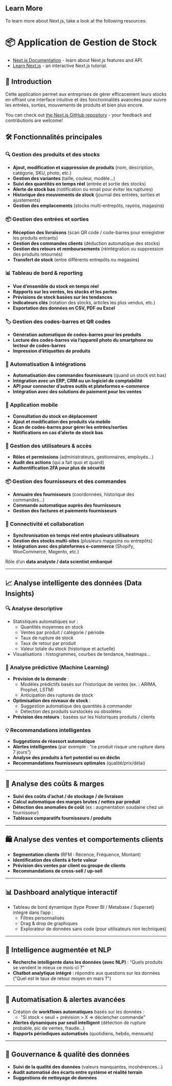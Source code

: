
## Learn More

To learn more about Next.js, take a look at the following resources:
# 📦 Application de Gestion de Stock

- [Next.js Documentation](https://nextjs.org/docs) - learn about Next.js features and API.
- [Learn Next.js](https://nextjs.org/learn) - an interactive Next.js tutorial.
## 🚀 Introduction
Cette application permet aux entreprises de gérer efficacement leurs stocks en offrant une interface intuitive et des fonctionnalités avancées pour suivre les entrées, sorties, mouvements de produits et bien plus encore.

You can check out [the Next.js GitHub repository](https://github.com/vercel/next.js) - your feedback and contributions are welcome!
## 🛠 Fonctionnalités principales

### 🔍 Gestion des produits et des stocks
- **Ajout, modification et suppression de produits** (nom, description, catégorie, SKU, photo, etc.)
- **Gestion des variantes** (taille, couleur, modèle…)
- **Suivi des quantités en temps réel** (entrée et sortie des stocks)
- **Alerte de stock bas** (notification ou email pour éviter les ruptures)
- **Historique des mouvements de stock** (journal des entrées, sorties et ajustements)
- **Gestion des emplacements** (stocks multi-entrepôts, rayons, magasins)


### 📦 Gestion des entrées et sorties
- **Réception des livraisons** (scan QR code / code-barres pour enregistrer les produits entrants)
- **Gestion des commandes clients** (déduction automatique des stocks)
- **Gestion des retours et remboursements** (réintégration ou suppression des produits retournés)
- **Transfert de stock** (entre différents entrepôts ou magasins)


### 📊 Tableau de bord & reporting
- **Vue d’ensemble du stock en temps réel**
- **Rapports sur les ventes, les stocks et les pertes**
- **Prévisions de stock basées sur les tendances**
- **Indicateurs clés** (rotation des stocks, articles les plus vendus, etc.)
- **Exportation des données en CSV, PDF ou Excel**

### 🏷 Gestion des codes-barres et QR codes
- **Génération automatique de codes-barres pour les produits**
- **Lecture des codes-barres via l’appareil photo du smartphone ou lecteur de codes-barres**
- **Impression d’étiquettes de produits**

### 🚀 Automatisation & intégrations
- **Automatisation des commandes fournisseurs** (quand un stock est bas)
- **Intégration avec un ERP, CRM ou un logiciel de comptabilité**
- **API pour connecter d’autres outils et plateformes e-commerce**
- **Intégration avec des solutions de paiement pour les ventes**

### 📲 Application mobile
- **Consultation du stock en déplacement**
- **Ajout et modification des produits via mobile**
- **Scan de codes-barres pour gérer les entrées/sorties**
- **Notifications en cas d’alerte de stock bas**

### 🔐 Gestion des utilisateurs & accès
- **Rôles et permissions** (administrateurs, gestionnaires, employés…)
- **Audit des actions** (qui a fait quoi et quand)
- **Authentification 2FA pour plus de sécurité**

### 📦 Gestion des fournisseurs et des commandes
- **Annuaire des fournisseurs** (coordonnées, historique des commandes…)
- **Commande automatique auprès des fournisseurs**
- **Gestion des factures et paiements fournisseurs**

### 🔗 Connectivité et collaboration
- **Synchronisation en temps réel entre plusieurs utilisateurs**
- **Gestion des stocks multi-sites** (plusieurs magasins ou entrepôts)
- **Intégration avec des plateformes e-commerce** (Shopify, WooCommerce, Magento, etc.)


Rôle d’un **data analyste / data scientist embarqué**

---

## 📈 Analyse intelligente des données (Data Insights)

### 🔍 Analyse descriptive
- Statistiques automatiques sur :
  - Quantités moyennes en stock
  - Ventes par produit / catégorie / période
  - Taux de rupture de stock
  - Taux de retour par produit
  - Valeur totale du stock (historique et actuelle)
- Visualisations : histogrammes, courbes de tendance, heatmaps…

### 🧠 Analyse prédictive (Machine Learning)
- **Prévision de la demande** :
  - Modèles prédictifs basés sur l’historique de ventes (ex. : ARIMA, Prophet, LSTM)
  - Anticipation des ruptures de stock
- **Optimisation des niveaux de stock** :
  - Suggestion automatique des quantités à commander
  - Détection des produits surstockés ou obsolètes
- **Prévision des retours** : basées sur les historiques produits / clients

### 💡 Recommandations intelligentes
- **Suggestions de réassort automatique**
- **Alertes intelligentes** (par exemple : “ce produit risque une rupture dans 7 jours”)
- **Analyse des produits à fort potentiel ou en déclin**
- **Recommandations fournisseurs optimales** (qualité/prix/délai)

---

## 🧾 Analyse des coûts & marges

- **Suivi des coûts d’achat / de stockage / de livraison**
- **Calcul automatique des marges brutes / nettes par produit**
- **Détection des anomalies de coût** (ex : augmentation soudaine chez un fournisseur)
- **Tableaux comparatifs fournisseurs / produits**

---

## 🛍 Analyse des ventes et comportements clients

- **Segmentation clients** (RFM : Récence, Fréquence, Montant)
- **Identification des clients à forte valeur**
- **Prévision des ventes par client ou groupe de clients**
- **Recommandations de cross-sell / up-sell**

---

## 📊 Dashboard analytique interactif

- Tableau de bord dynamique (type Power BI / Metabase / Superset) intégré dans l’app :
  - Filtres personnalisés
  - Drag & drop de graphiques
  - Explorateur de données sans code (pour utilisateurs non techniques)

---

## 🤖 Intelligence augmentée et NLP

- **Recherche intelligente dans les données (avec NLP)** : “Quels produits se vendent le mieux ce mois-ci ?”
- **Chatbot analytique intégré** : répondre aux questions sur les données ("Quel est le taux de retour moyen en mars ?")

---

## 🔄 Automatisation & alertes avancées

- Création de **workflows automatiques** basés sur les données :
  - "Si stock < seuil + prévision > X => déclencher commande"
- **Alertes dynamiques par seuil intelligent** (détection de rupture probable, pic de ventes, fraude…)
- **Rapports périodiques automatisés** (quotidiens, hebdo, mensuels)

---

## 🔐 Gouvernance & qualité des données

- **Suivi de la qualité des données** (valeurs manquantes, incohérences…)
- **Audit automatisé des écarts entre système et réalité terrain**
- **Suggestions de nettoyage de données**
